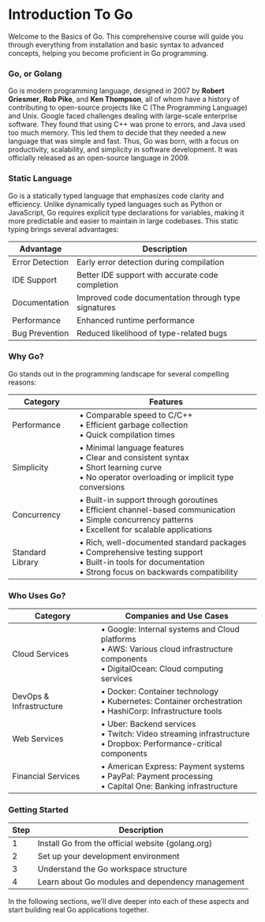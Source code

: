 # Introduction To Go

Welcome to the Basics of Go. This comprehensive course will guide you through everything from installation and basic syntax to advanced concepts, helping you become proficient in Go programming.

### Go, or Golang
Go is modern programming language, designed in 2007 by **Robert Griesmer**, **Rob Pike**, and **Ken Thompson**, all of whom have a history of contributing to open-source projects like C (The Programming Language) and Unix. Google faced challenges dealing with large-scale enterprise software. They found that using C++ was prone to errors, and Java used too much memory. This led them to decide that they needed a new language that was simple and fast.
Thus, Go was born, with a focus on productivity, scalability, and simplicity in software development. It was officially released as an open-source language in 2009.

### Static Language
Go is a statically typed language that emphasizes code clarity and efficiency. Unlike dynamically typed languages such as Python or JavaScript, Go requires explicit type declarations for variables, making it more predictable and easier to maintain in large codebases. This static typing brings several advantages:

| Advantage | Description |
|-----------|-------------|
| Error Detection | Early error detection during compilation |
| IDE Support | Better IDE support with accurate code completion |
| Documentation | Improved code documentation through type signatures |
| Performance | Enhanced runtime performance |
| Bug Prevention | Reduced likelihood of type-related bugs |

### Why Go?
Go stands out in the programming landscape for several compelling reasons:

| Category | Features |
|----------|----------|
| Performance | • Comparable speed to C/C++<br>• Efficient garbage collection<br>• Quick compilation times |
| Simplicity | • Minimal language features<br>• Clear and consistent syntax<br>• Short learning curve<br>• No operator overloading or implicit type conversions |
| Concurrency | • Built-in support through goroutines<br>• Efficient channel-based communication<br>• Simple concurrency patterns<br>• Excellent for scalable applications |
| Standard Library | • Rich, well-documented standard packages<br>• Comprehensive testing support<br>• Built-in tools for documentation<br>• Strong focus on backwards compatibility |

### Who Uses Go?

| Category | Companies and Use Cases |
|----------|------------------------|
| Cloud Services | • Google: Internal systems and Cloud platforms<br>• AWS: Various cloud infrastructure components<br>• DigitalOcean: Cloud computing services |
| DevOps & Infrastructure | • Docker: Container technology<br>• Kubernetes: Container orchestration<br>• HashiCorp: Infrastructure tools |
| Web Services | • Uber: Backend services<br>• Twitch: Video streaming infrastructure<br>• Dropbox: Performance-critical components |
| Financial Services | • American Express: Payment systems<br>• PayPal: Payment processing<br>• Capital One: Banking infrastructure |

### Getting Started
| Step | Description |
|------|-------------|
| 1 | Install Go from the official website (golang.org) |
| 2 | Set up your development environment |
| 3 | Understand the Go workspace structure |
| 4 | Learn about Go modules and dependency management |

In the following sections, we'll dive deeper into each of these aspects and start building real Go applications together.

